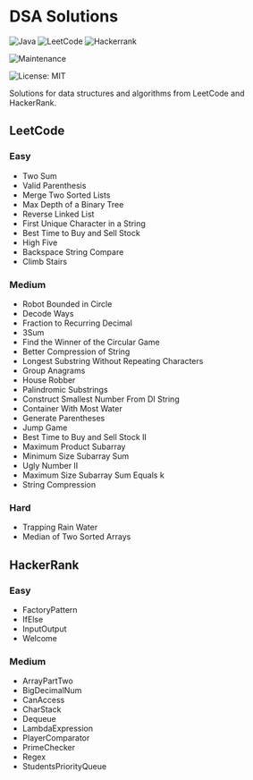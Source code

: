 # DSA Solutions

![Java](https://img.shields.io/badge/java-%23ED8B00.svg?style=for-the-badge&logo=openjdk&logoColor=white) ![LeetCode](https://img.shields.io/badge/LeetCode-000000?style=for-the-badge&logo=LeetCode&logoColor=#d16c06) ![Hackerrank](https://img.shields.io/badge/-Hackerrank-2EC866?style=for-the-badge&logo=HackerRank&logoColor=white)

![Maintenance](https://img.shields.io/badge/Maintained%3F-yes-green.svg)

![License: MIT](https://img.shields.io/badge/License-MIT-yellow.svg)

Solutions for data structures and algorithms from LeetCode and HackerRank.

## LeetCode

### Easy

- Two Sum
- Valid Parenthesis
- Merge Two Sorted Lists
- Max Depth of a Binary Tree
- Reverse Linked List
- First Unique Character in a String
- Best Time to Buy and Sell Stock
- High Five
- Backspace String Compare
- Climb Stairs

### Medium

- Robot Bounded in Circle
- Decode Ways
- Fraction to Recurring Decimal
- 3Sum
- Find the Winner of the Circular Game
- Better Compression of String
- Longest Substring Without Repeating Characters
- Group Anagrams
- House Robber
- Palindromic Substrings
- Construct Smallest Number From DI String
- Container With Most Water
- Generate Parentheses
- Jump Game
- Best Time to Buy and Sell Stock II
- Maximum Product Subarray
- Minimum Size Subarray Sum
- Ugly Number II
- Maximum Size Subarray Sum Equals k
- String Compression

### Hard

- Trapping Rain Water
- Median of Two Sorted Arrays

## HackerRank

### Easy

- FactoryPattern
- IfElse
- InputOutput
- Welcome

### Medium

- ArrayPartTwo
- BigDecimalNum
- CanAccess
- CharStack
- Dequeue
- LambdaExpression
- PlayerComparator
- PrimeChecker
- Regex
- StudentsPriorityQueue
